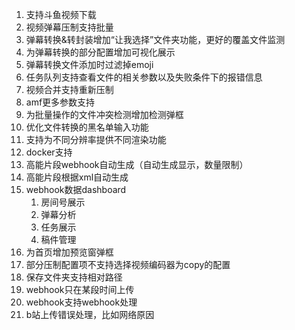 1. 支持斗鱼视频下载
2. 视频弹幕压制支持批量
   <!-- 3. 增加审核后发送弹幕统计功能 -->
   <!-- 5. srt ai翻译支持，支持ollama -->
3. 弹幕转换&转封装增加“让我选择”文件夹功能，更好的覆盖文件监测
4. 为弹幕转换的部分配置增加可视化展示
5. 弹幕转换文件添加时过滤掉emoji
6. 任务队列支持查看文件的相关参数以及失败条件下的报错信息
7. 视频合并支持重新压制
8. amf更多参数支持
9. 为批量操作的文件冲突检测增加检测弹框
10. 优化文件转换的黑名单输入功能
11. 支持为不同分辨率提供不同渲染功能
12. docker支持
13. 高能片段webhook自动生成（自动生成显示，数量限制）
14. 高能片段根据xml自动生成
15. webhook数据dashboard
    1. 房间号展示
    2. 弹幕分析
    3. 任务展示
    4. 稿件管理
16. 为首页增加预览窗弹框
17. 部分压制配置项不支持选择视频编码器为copy的配置
18. 保存文件夹支持相对路径
19. webhook只在某段时间上传
20. webhook支持webhook处理
21. b站上传错误处理，比如网络原因
